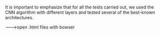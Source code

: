 It is important to emphasize that for all the tests carried out, we used the CNN algorithm with different layers and tested several of the best-known architectures.

--->open .html files with bowser
